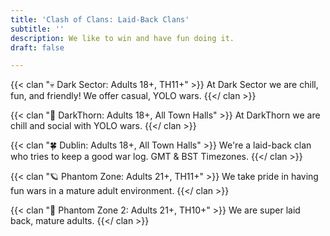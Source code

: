 ```yaml
---
title: 'Clash of Clans: Laid-Back Clans'
subtitle: ''
description: We like to win and have fun doing it.
draft: false

---
```

{{< clan "💀 Dark Sector: Adults 18+, TH11+" >}} At Dark Sector we are chill, fun, and friendly! We offer casual, YOLO wars. {{</ clan >}}

{{< clan "🌱 DarkThorn: Adults 18+, All Town Halls" >}} At DarkThorn we are chill and social with YOLO wars. {{</ clan >}}

{{< clan "🍀 Dublin: Adults 18+, All Town Halls" >}} We're a laid-back clan who tries to keep a good war log. GMT & BST Timezones. {{</ clan >}}

{{< clan "🪐 Phantom Zone: Adults 21+, TH11+" >}} We take pride in having fun wars in a mature adult environment.​ {{</ clan >}}

{{< clan "🌌 Phantom Zone 2: Adults 21+, TH10+" >}} We are super laid back, mature adults. {{</ clan >}}